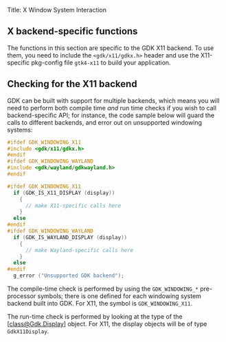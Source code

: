 Title: X Window System Interaction

## X backend-specific functions

The functions in this section are specific to the GDK X11 backend.
To use them, you need to include the `<gdk/x11/gdkx.h>` header and use
the X11-specific pkg-config file `gtk4-x11` to build your application.

## Checking for the X11 backend

GDK can be built with support for multiple backends, which means you will
need to perform both compile time *and* run time checks if you wish to call
backend-specific API; for instance, the code sample below will guard the
calls to different backends, and error out on unsupported windowing systems:

```c
#ifdef GDK_WINDOWING_X11
#include <gdk/x11/gdkx.h>
#endif
#ifdef GDK_WINDOWING_WAYLAND
#include <gdk/wayland/gdkwayland.h>
#endif

#ifdef GDK_WINDOWING_X11
  if (GDK_IS_X11_DISPLAY (display))
    {
      // make X11-specific calls here
    }
  else
#endif
#ifdef GDK_WINDOWING_WAYLAND
  if (GDK_IS_WAYLAND_DISPLAY (display))
    {
      // make Wayland-specific calls here
    }
  else
#endif
  g_error ("Unsupported GDK backend");
```

The compile-time check is performed by using the `GDK_WINDOWING_*`
pre-processor symbols; there is one defined for each windowing system
backend built into GDK. For X11, the symbol is `GDK_WINDOWING_X11`.

The run-time check is performed by looking at the type of the
[class@Gdk.Display] object. For X11, the display objects will be of type
`GdkX11Display`.
